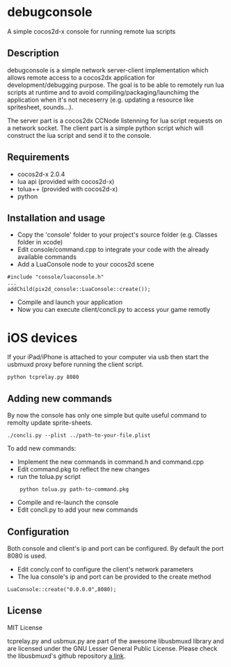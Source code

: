 debugconsole
============

A simple cocos2d-x console for running remote lua scripts

## Description

debugconsole is a simple network server-client implementation which allows remote access to a cocos2dx application for development/debugging purpose. The goal is to be able to remotely run lua scripts at runtime and to avoid  compiling/packaging/launchimg the application when it's not neceserry (e.g. updating a resource like spritesheet, sounds...).

The server part is a cocos2dx CCNode listenning for lua script requests on a network socket. The client part is a simple python script which will construct the lua script and send it to the console.

## Requirements

* cocos2d-x 2.0.4
* lua api (provided with cocos2d-x)
* tolua++ (provided with cocos2d-x)
* python

## Installation and usage
* Copy the 'console' folder to your project's source folder (e.g. Classes folder in xcode)
* Edit console/command.cpp to integrate your code with the already available commands
* Add a LuaConsole node to your cocos2d scene

```
#include "console/luaconsole.h"
...
addChild(pix2d_console::LuaConsole::create());
```
* Compile and launch your application
* Now you can execute client/concli.py to access your game remotly

# iOS devices

If your iPad/iPhone is attached to your computer via usb then start the usbmuxd proxy before running the client script.

```
python tcprelay.py 8080
```
## Adding new commands
By now the console has only one simple but quite useful command to remolty update sprite-sheets.

```
./concli.py --plist ../path-to-your-file.plist
```
To add new commands:
* Implement the new commands in command.h and command.cpp
* Edit command.pkg to reflect the new changes
* run the tolua.py script

```
    python tolua.py path-to-command.pkg
```
* Compile and re-launch the console
* Edit concli.py to add your new commands

## Configuration
Both console and client's ip and port can be configured. By default the port 8080 is used.
* Edit concly.conf to configure the client's network parameters
* The lua console's ip and port can be provided to the create method

```
LuaConsole::create("0.0.0.0",8080);
```
## License

MIT License

tcprelay.py and usbmux.py are part of the awesome libusbmuxd library and are licensed under the GNU Lesser General Public
License. Please check the libusbmuxd's github repository [a link](https://github.com/libimobiledevice/libusbmuxd).
